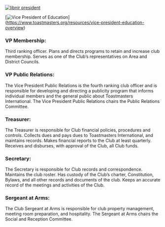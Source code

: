 [![libnir president](https://user-images.githubusercontent.com/99045240/177618080-79da63e7-8b97-4ba5-bf22-e851b10dde6e.png)](https://www.toastmasters.org/resources/president-overview)


[![Vice President of Education](https://user-images.githubusercontent.com/99045240/177620916-49ed435d-bc46-4e3b-acc3-0bc1b911360f.png)]
(https://www.toastmasters.org/resources/vice-president-education-overview)

### VP Membership: 
Third ranking officer. Plans and directs programs to retain and increase club membership. Serves as one of the Club’s representatives on Area and District Councils. 

### VP Public Relations: 
The Vice President Public Relations is the fourth ranking club officer and is responsible for developing and directing a publicity program that informs individual members and the general public about Toastmasters International. The Vice President Public Relations chairs the Public Relations Committee.

### Treasurer: 
The Treasurer is responsible for Club financial policies, procedures and controls. Collects dues and pays dues to Toastmasters International, and maintains records. Makes financial reports to the Club at least quarterly. Receives and disburses, with approval of the Club, all Club funds. 

### Secretary: 
The Secretary is responsible for Club records and correspondence. Maintains the club roster. Has custody of the Club’s charter, Constitution, Bylaws, and all other records and documents of the club. Keeps an accurate record of the meetings and activities of the Club.

### Sergeant at Arms: 
The Club Sergeant at Arms is responsible for club property management, meeting room preparation, and hospitality. The Sergeant at Arms chairs the Social and Reception Committee.
